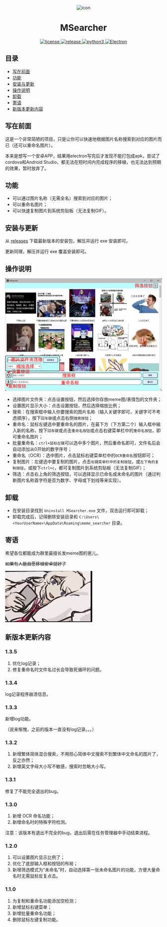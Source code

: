 <p align="center">
    <img src="./assets/icon.ico" alt="icon" width="200" height="200">
</p>

<div align="center">

# MSearcher

</div>
<p align="center">
    <a href="https://raw.githubusercontent.com/Jacken-Wu/MSearcher/master/LICENSE">
        <img src="https://img.shields.io/github/license/Jacken-Wu/MSearcher" alt="license">
    </a>
    <a href="https://github.com/Jacken-Wu/MSearcher/releases">
        <img src="https://img.shields.io/github/v/release/Jacken-Wu/MSearcher?color=blueviolet&include_prereleases" alt="release">
    </a>
    <a href="https://nodejs.org/">
        <img src="https://img.shields.io/badge/language-nodejs-blue.svg" alt="python3">
    </a>
    <a href="https://www.electronjs.org/">
        <img src="https://img.shields.io/badge/frame-electron-green.svg" alt="Electron">
    </a>
</p>

## 目录

* [写在前面](#写在前面)
* [功能](#功能)
* [安装与更新](#安装与更新)
* [操作说明](#操作说明)
* [卸载](#卸载)
* [寄语](#寄语)
* [新版本更新内容](#新版本更新内容)

## 写在前面

这是一个非常简陋的项目，只是让你可以快速地根据图片名称搜索到对应的图片而已（还可以重命名图片）。

本来是想写一个安卓APP，结果用electron写完后才发现不能打包成apk，尝试了cordova和Android Studio，都无法在短时间内完成程序的移植，也无法达到预期的效果，暂时放弃了。

## 功能

* 可以通过图片名称（无需全名）搜索到对应的图片；
* 可以重命名图片；
* 可以快速复制图片到系统剪贴板（无法复制GIF）。

## 安装与更新

从 [releases](https://github.com/Jacken-Wu/MSearcher/releases) 下载最新版本的安装包，解压并运行 exe 安装即可。

更新同理，解压并运行 exe 覆盖安装即可。

## 操作说明

![Introduction](./img/introduction.png)

* 选择图片文件夹：点击设置按钮，然后选择你存放meme图/表情包的文件夹；
* 设置图片显示大小：点击设置按钮，然后选择缩放比例；
* 搜索：在搜索框中输入你要搜索的图片名称（输入关键字即可，关键字可不考虑顺序），按下`回车键`或点击右侧`搜索按钮`；
* 重命名：鼠标左键选中要重命名的图片，在最下方（下方第二个）输入框中输入新的名称，按下`回车键`或点击`重命名按钮`或点击右键菜单栏中的`重命名按钮`，即可重命名图片；
* 批量重命名：`ctrl+鼠标左键`可以选中多个图片，然后重命名即可，文件名后会自动添加从0开始的数字序号；
* 重命名（OCR）：选中图片，点击鼠标右键菜单栏中的`OCR重命名`按钮即可；
* 复制图片：左键选中要复制的图片，点击`右键菜单栏中的复制按钮`，或`左下角的复制按钮`，或按下`ctrl+c`，都可复制图片到系统剪贴板（无法复制GIF）；
* 筛选：点击右上角的筛选按钮，可以选择显示已命名或未命名的图片（通过判断图片名称首字符是否为数字、字母或下划线等来实现）。

## 卸载

* 在安装目录找到 `Uninstall MSearcher.exe` 文件，双击运行即可卸载；
* 卸载完成后，记得删除安装目录和 `C:\Users\<YourUserName>\AppData\Roaming\meme_searcher` 目录。

## 寄语

希望各位都能成为群里最擅长发meme图的崽儿。

~~如果有人能自愿移植安卓就好了~~

![meme](./img/meme.jpg)

## 新版本更新内容

### 1.3.5

1. 优化log记录；
2. 修复重命名时文件名过长会导致死循环的问题。

### 1.3.4

log记录程序崩溃信息。

### 1.3.3

新增log功能。

（说来惭愧，之前的版本一直没有log记录。。。）

### 1.3.2

1. 新增繁体简体混合搜索，不用担心简体中文搜索不到繁体中文命名的图片了，反之亦然；
2. 新增英文字母大小写不敏感，搜索时忽略大小写。

### 1.3.1

修复了不能完全退出的bug。

### 1.3.0

1. 新增 OCR 命名功能；
2. 新增命名时的特殊字符检测。

注意：该版本有退出不完全的bug，退出后需在任务管理器中手动结束进程。

### 1.2.0

1. 可以设置图片显示比例了；
2. 优化了底部输入框和按钮的布局；
3. 新增筛选模式为“未命名”时，自动选择第一张未命名图片的功能，方便大量命名时无需鼠标反复点击。

### 1.1.0

1. 为复制和重命名功能添加空检测；
2. 新增鼠标右键菜单；
3. 新增批量重命名功能；
4. 删除鼠标左键复制功能。

